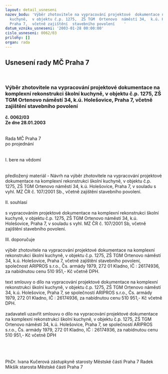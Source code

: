 ```yaml
---
layout: detail_usneseni
nazev_bodu: 'Výběr zhotovitele na vypracování projektové  dokumentace na  komplexní  rekonstrukci  školní
  kuchyně,  v objektu č.p. 1275,  ZŠ TGM  Ortenovo  náměstí 34,  k.ú. Holešovice,
  Praha 7,  včetně zajištění  stavebního povolení    '
datum_vzniku_usneseni: '2003-01-28 00:00:00'
cislo_usneseni: 0062/03
prilohy: []
organ: rada
---
```

<div id="ucUsn_pList" class="usn">
	<span><h2>Usnesení rady MČ Praha 7 </h2>
<br></span><div class="standBody">
<span><h3>Výběr zhotovitele na vypracování projektové  dokumentace na  komplexní  rekonstrukci  školní kuchyně,  v objektu č.p. 1275,  ZŠ TGM  Ortenovo  náměstí 34,  k.ú. Holešovice, Praha 7,  včetně zajištění  stavebního povolení    </h3></span><div class="center">
		<strong>č. 0062/03</strong><br>
	</div>
<div class="center">
		<strong>Ze dne 28.01.2003</strong><br><br>
	</div>
<br>Rada MČ Praha 7<br>po projednání<br><br><br>I.	bere na vědomí<br><br> <br>předložený materiál - Návrh na výběr zhotovitele na vypracování projektové  dokumentace na  komplexní  rekonstrukci  školní kuchyně,  v objektu č.p. 1275,  ZŠ TGM  Ortenovo  náměstí 34,  k.ú. Holešovice, Praha 7, v souladu s vyhl.  MZ ČR  č. 107/2001 Sb., včetně zajištění  stavebního povolení.<br><br>II.	souhlasí <br><br>s vypracováním projektové  dokumentace na  komplexní rekonstrukci  školní kuchyně,  v objektu č.p. 1275,  ZŠ TGM  Ortenovo  náměstí 34,  k.ú. Holešovice, Praha 7, v souladu s vyhl. MZ ČR č. 107/2001 Sb, včetně zajištění  stavebního povolení.<br><br>III.	doporučuje<br><br>výběr  zhotovitele na vypracování projektové  dokumentace na  komplexní rekonstrukci  školní kuchyně,  v objektu č.p. 1275,  ZŠ TGM  Ortenovo  náměstí 34,  k.ú. Holešovice, Praha 7,  včetně zajištění  stavebního povolení, společnost ARIPROS s.r.o., Čs. armády 1979, 272 01 Kladno, IČ : 26174936, za nabídnutou cenu  510 951,- Kč včetně DPH.<br><br>text smlouvy o dílo na vypracování projektové  dokumentace na  komplexní  rekonstrukci  školní kuchyně,  v objektu č.p. 1275,  ZŠ TGM  Ortenovo  náměstí 34,  k.ú. Holešovice, Praha 7, se společností ARIPROS s.r.o., Čs. armády 1979, 272 01 Kladno, IČ : 26174936, za nabídnutou cenu  510 951,- Kč včetně DPH.<br><br>zadavateli uzavřít smlouvu o dílo na vypracování projektové  dokumentace na  komplexní  rekonstrukci  školní kuchyně,  v objektu č.p. 1275,  ZŠ TGM  Ortenovo  náměstí 34,  k.ú. Holešovice, Praha 7, se společností ARIPROS s.r.o., Čs. armády 1979, 272 01 Kladno, IČ : 26174936, za nabídnutou cenu  510 951,- Kč včetně DPH<br><br><br> <br>	<br>PhDr. Ivana Kučerová zástupkyně starosty Městské části Praha 7	 Radek Mikšík starosta Městské části Praha 7<br>	<br><br>
</div>
</div>